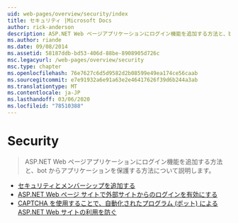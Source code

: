 ```yaml
---
uid: web-pages/overview/security/index
title: セキュリティ |Microsoft Docs
author: rick-anderson
description: ASP.NET Web ページアプリケーションにログイン機能を追加する方法と、bot からアプリケーションを保護する方法について説明します。
ms.author: riande
ms.date: 09/08/2014
ms.assetid: 58187ddb-bd53-406d-88be-8908905d726c
msc.legacyurl: /web-pages/overview/security
msc.type: chapter
ms.openlocfilehash: 76e7627c6d5d9582d2b08599e49ea174ce56caab
ms.sourcegitcommit: e7e91932a6e91a63e2e46417626f39d6b244a3ab
ms.translationtype: MT
ms.contentlocale: ja-JP
ms.lasthandoff: 03/06/2020
ms.locfileid: "78510388"
---
```

# <a name="security"></a>Security

> ASP.NET Web ページアプリケーションにログイン機能を追加する方法と、bot からアプリケーションを保護する方法について説明します。

- [セキュリティとメンバーシップを追加する](16-adding-security-and-membership.md)
- [ASP.NET Web ページ サイトで外部サイトからのログインを有効にする](enabling-login-from-external-sites-in-an-aspnet-web-pages-site.md)
- [CAPTCHA を使用することで、自動化されたプログラム (ボット) による ASP.NET Web サイトの利用を防ぐ](using-a-catpcha-to-prevent-automated-programs-bots-from-using-your-aspnet-web-site.md)
